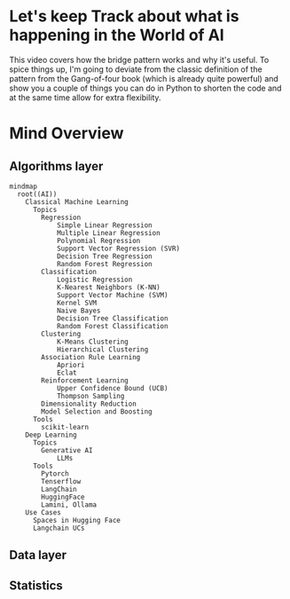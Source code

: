 # Let's keep Track about what is happening in the World of AI

This video covers how the bridge pattern works and why it's useful. To spice things up, I'm going to deviate from the classic definition of the pattern from the Gang-of-four book (which is already quite powerful) and show you a couple of things you can do in Python to shorten the code and at the same time allow for extra flexibility.

# Mind Overview

## Algorithms layer

```mermaid
mindmap
  root((AI))
    Classical Machine Learning
      Topics
        Regression
            Simple Linear Regression
            Multiple Linear Regression
            Polynomial Regression
            Support Vector Regression (SVR)
            Decision Tree Regression
            Random Forest Regression
        Classification
            Logistic Regression
            K-Nearest Neighbors (K-NN)
            Support Vector Machine (SVM)
            Kernel SVM
            Naive Bayes
            Decision Tree Classification
            Random Forest Classification
        Clustering
            K-Means Clustering
            Hierarchical Clustering
        Association Rule Learning
            Apriori
            Eclat
        Reinforcement Learning
            Upper Confidence Bound (UCB)
            Thompson Sampling
        Dimensionality Reduction
        Model Selection and Boosting
      Tools
        scikit-learn
    Deep Learning
      Topics
        Generative AI
            LLMs
      Tools
        Pytorch
        Tenserflow
        LangChain
        HuggingFace
        Lamini, Ollama
    Use Cases
      Spaces in Hugging Face
      Langchain UCs
```

## Data layer

## Statistics